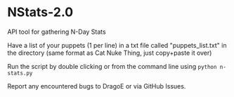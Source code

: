 # NStats-2.0
API tool for gathering N-Day Stats

Have a list of your puppets (1 per line) in a txt file called "puppets_list.txt" in the directory (same format as Cat Nuke Thing, just copy+paste it over)

Run the script by double clicking or from the command line using ``python n-stats.py``

Report any encountered bugs to DragoE or via GitHub Issues.
